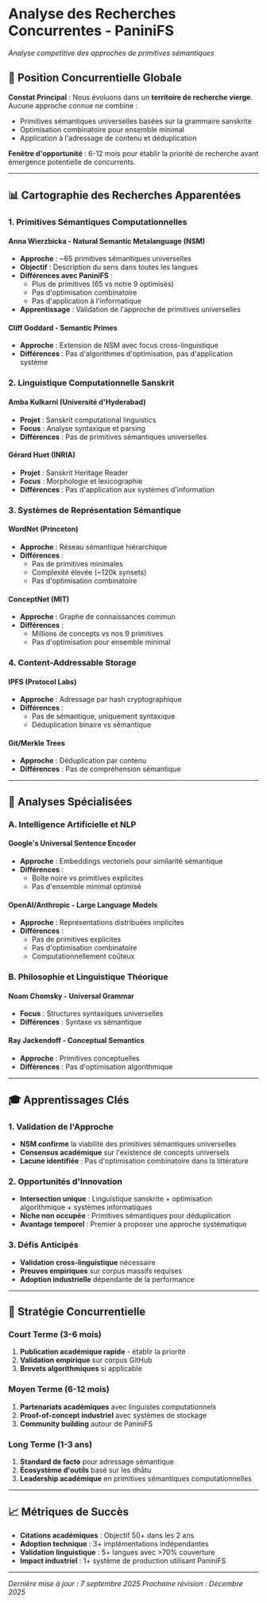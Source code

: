 # Analyse des Recherches Concurrentes - PaniniFS
*Analyse competitive des approches de primitives sémantiques*

## 🎯 Position Concurrentielle Globale

**Constat Principal** : Nous évoluons dans un **territoire de recherche vierge**. Aucune approche connue ne combine :
- Primitives sémantiques universelles basées sur la grammaire sanskrite
- Optimisation combinatoire pour ensemble minimal
- Application à l'adressage de contenu et déduplication

**Fenêtre d'opportunité** : 6-12 mois pour établir la priorité de recherche avant émergence potentielle de concurrents.

---

## 📊 Cartographie des Recherches Apparentées

### 1. **Primitives Sémantiques Computationnelles**

#### Anna Wierzbicka - Natural Semantic Metalanguage (NSM)
- **Approche** : ~65 primitives sémantiques universelles
- **Objectif** : Description du sens dans toutes les langues
- **Différences avec PaniniFS** :
  - Plus de primitives (65 vs notre 9 optimisés)
  - Pas d'optimisation combinatoire
  - Pas d'application à l'informatique
- **Apprentissage** : Validation de l'approche de primitives universelles

#### Cliff Goddard - Semantic Primes
- **Approche** : Extension de NSM avec focus cross-linguistique
- **Différences** : Pas d'algorithmes d'optimisation, pas d'application système

### 2. **Linguistique Computationnelle Sanskrit**

#### Amba Kulkarni (Université d'Hyderabad)
- **Projet** : Sanskrit computational linguistics
- **Focus** : Analyse syntaxique et parsing
- **Différences** : Pas de primitives sémantiques universelles

#### Gérard Huet (INRIA)
- **Projet** : Sanskrit Heritage Reader
- **Focus** : Morphologie et lexicographie
- **Différences** : Pas d'application aux systèmes d'information

### 3. **Systèmes de Représentation Sémantique**

#### WordNet (Princeton)
- **Approche** : Réseau sémantique hiérarchique
- **Différences** : 
  - Pas de primitives minimales
  - Complexité élevée (~120k synsets)
  - Pas d'optimisation combinatoire

#### ConceptNet (MIT)
- **Approche** : Graphe de connaissances commun
- **Différences** : 
  - Millions de concepts vs nos 9 primitives
  - Pas d'optimisation pour ensemble minimal

### 4. **Content-Addressable Storage**

#### IPFS (Protocol Labs)
- **Approche** : Adressage par hash cryptographique
- **Différences** : 
  - Pas de sémantique, uniquement syntaxique
  - Déduplication binaire vs sémantique

#### Git/Merkle Trees
- **Approche** : Déduplication par contenu
- **Différences** : Pas de compréhension sémantique

---

## 🔬 Analyses Spécialisées

### A. Intelligence Artificielle et NLP

#### Google's Universal Sentence Encoder
- **Approche** : Embeddings vectoriels pour similarité sémantique
- **Différences** : 
  - Boîte noire vs primitives explicites
  - Pas d'ensemble minimal optimisé

#### OpenAI/Anthropic - Large Language Models
- **Approche** : Représentations distribuées implicites
- **Différences** :
  - Pas de primitives explicites
  - Pas d'optimisation combinatoire
  - Computationnellement coûteux

### B. Philosophie et Linguistique Théorique

#### Noam Chomsky - Universal Grammar
- **Focus** : Structures syntaxiques universelles
- **Différences** : Syntaxe vs sémantique

#### Ray Jackendoff - Conceptual Semantics
- **Approche** : Primitives conceptuelles
- **Différences** : Pas d'optimisation algorithmique

---

## 🎓 Apprentissages Clés

### 1. **Validation de l'Approche**
- **NSM confirme** la viabilité des primitives sémantiques universelles
- **Consensus académique** sur l'existence de concepts universels
- **Lacune identifiée** : Pas d'optimisation combinatoire dans la littérature

### 2. **Opportunités d'Innovation**
- **Intersection unique** : Linguistique sanskrite + optimisation algorithmique + systèmes informatiques
- **Niche non occupée** : Primitives sémantiques pour déduplication
- **Avantage temporel** : Premier à proposer une approche systématique

### 3. **Défis Anticipés**
- **Validation cross-linguistique** nécessaire
- **Preuves empiriques** sur corpus massifs requises
- **Adoption industrielle** dépendante de la performance

---

## 🚀 Stratégie Concurrentielle

### Court Terme (3-6 mois)
1. **Publication académique rapide** - établir la priorité
2. **Validation empirique** sur corpus GitHub
3. **Brevets algorithmiques** si applicable

### Moyen Terme (6-12 mois)
1. **Partenariats académiques** avec linguistes computationnels
2. **Proof-of-concept industriel** avec systèmes de stockage
3. **Community building** autour de PaniniFS

### Long Terme (1-3 ans)
1. **Standard de facto** pour adressage sémantique
2. **Écosystème d'outils** basé sur les dhātu
3. **Leadership académique** en primitives sémantiques computationnelles

---

## 📈 Métriques de Succès

- **Citations académiques** : Objectif 50+ dans les 2 ans
- **Adoption technique** : 3+ implémentations indépendantes
- **Validation linguistique** : 5+ langues avec >70% couverture
- **Impact industriel** : 1+ système de production utilisant PaniniFS

---

*Dernière mise à jour : 7 septembre 2025*
*Prochaine révision : Décembre 2025*

